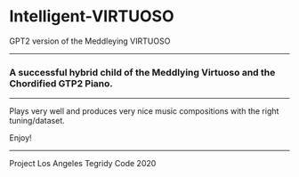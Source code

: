 # Intelligent-VIRTUOSO
GPT2 version of the Meddleying VIRTUOSO

***

### A successful hybrid child of the Meddlying Virtuoso and the Chordified GTP2 Piano.

***

Plays very well and produces very nice music compositions with the right tuning/dataset.

Enjoy!

***

Project Los Angeles
Tegridy Code 2020
